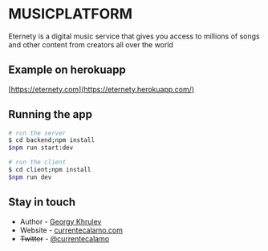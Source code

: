 
# MUSICPLATFORM
Eternety is a digital music service that gives you access to millions of songs and other content from creators all over the world
## Example on herokuapp
 [https://eternety.com](https://eternety.herokuapp.com/)
## Running the app

```bash
# run the server
$ cd backend;npm install
$npm run start:dev
```
```bash
# run the client
$ cd client;npm install
$npm run dev
```
## Stay in touch


- Author - [Georgy Khrulev](https://currentecalamo.herokuapp.com/requisites/)
- Website - [currentecalamo.com](https://currentecalamo.herokuapp.com)
- ~~Twitter~~ - [@currentecalamo](https://twitter.com/)
